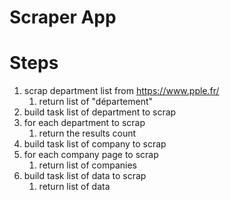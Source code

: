 # Scraper App

# Steps 

1. scrap department list from https://www.pple.fr/ 
   1. return list of "département" 
2. build task list of department to scrap 
3. for each department to scrap 
   1. return the results count 
4. build task list of company to scrap 
5. for each company page to scrap 
   1. return list of companies 
6. build task list of data to scrap 
   1. return list of data
